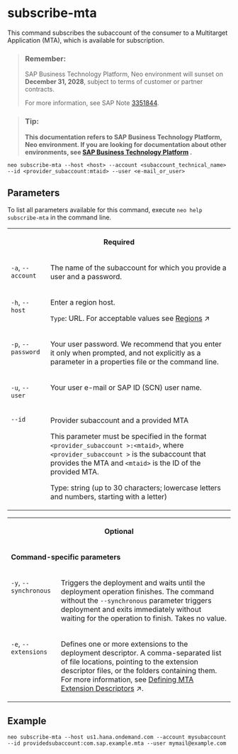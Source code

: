 <!-- loioea358be4b37c44528d7b24f3726c24fc -->

# subscribe-mta

This command subscribes the subaccount of the consumer to a Multitarget Application \(MTA\), which is available for subscription.



> ### Remember:  
> SAP Business Technology Platform, Neo environment will sunset on **December 31, 2028**, subject to terms of customer or partner contracts.
> 
> For more information, see SAP Note [3351844](https://me.sap.com/notes/3351844).

> ### Tip:  
> **This documentation refers to SAP Business Technology Platform, Neo environment. If you are looking for documentation about other environments, see [SAP Business Technology Platform](https://help.sap.com/docs/btp/sap-business-technology-platform/sap-business-technology-platform?version=Cloud) .**



```
neo subscribe-mta --host <host> --account <subaccount_technical_name> --id <provider_subaccount:mtaid> --user <e-mail_or_user>
```



<a name="loioea358be4b37c44528d7b24f3726c24fc__section_N10015_N10012_N10001"/>

## Parameters



To list all parameters available for this command, execute `neo help subscribe-mta` in the command line.


<table>
<tr>
<th valign="top" colspan="2">

Required

</th>
</tr>
<tr>
<td valign="top">

`-a`, `--account` 

</td>
<td valign="top">

The name of the subaccount for which you provide a user and a password.

</td>
</tr>
<tr>
<td valign="top">

`-h`, `--host` 

</td>
<td valign="top">

Enter a region host.

`Type`: URL. For acceptable values see [Regions](https://help.sap.com/viewer/65de2977205c403bbc107264b8eccf4b/Cloud/en-US/350356d1dc314d3199dca15bd2ab9b0e.html "You can deploy applications in different regions. Each region represents a geographical location (for example, Europe, US East) where applications, data, or services are hosted.") :arrow_upper_right:

</td>
</tr>
<tr>
<td valign="top">

`-p`, `--password` 

</td>
<td valign="top">

Your user password. We recommend that you enter it only when prompted, and not explicitly as a parameter in a properties file or the command line.

</td>
</tr>
<tr>
<td valign="top">

`-u`, `--user` 

</td>
<td valign="top">

Your user e-mail or SAP ID \(SCN\) user name.

</td>
</tr>
<tr>
<td valign="top">

`--id` 

</td>
<td valign="top">

Provider subaccount and a provided MTA

This parameter must be specified in the format `<provider_subaccount >:<mtaid>`, where `<provider_subaccount >` is the subaccount that provides the MTA and `<mtaid>` is the ID of the provided MTA.

Type: string \(up to 30 characters; lowercase letters and numbers, starting with a letter\)

</td>
</tr>
</table>


<table>
<tr>
<th valign="top" colspan="2">

Optional

</th>
</tr>
<tr>
<td valign="top" colspan="2">

**Command-specific parameters**

</td>
</tr>
<tr>
<td valign="top">

`-y`, `--synchronous` 

</td>
<td valign="top">

Triggers the deployment and waits until the deployment operation finishes. The command without the `--synchronous` parameter triggers deployment and exits immediately without waiting for the operation to finish. Takes no value.

</td>
</tr>
<tr>
<td valign="top">

`-e`, `--extensions` 

</td>
<td valign="top">

Defines one or more extensions to the deployment descriptor. A comma-separated list of file locations, pointing to the extension descriptor files, or the folders containing them. For more information, see [Defining MTA Extension Descriptors](https://help.sap.com/viewer/65de2977205c403bbc107264b8eccf4b/Cloud/en-US/50df803465324d36851c79fd07e8972c.html "") :arrow_upper_right:.

</td>
</tr>
</table>



<a name="loioea358be4b37c44528d7b24f3726c24fc__section_N1014A_N10012_N10001"/>

## Example

```
neo subscribe-mta --host us1.hana.ondemand.com --account mysubaccount --id providedsubaccount:com.sap.example.mta --user mymail@example.com
```


